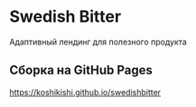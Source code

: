 # Swedish Bitter
Адаптивный лендинг для полезного продукта

## Сборка на GitHub Pages
https://koshikishi.github.io/swedishbitter